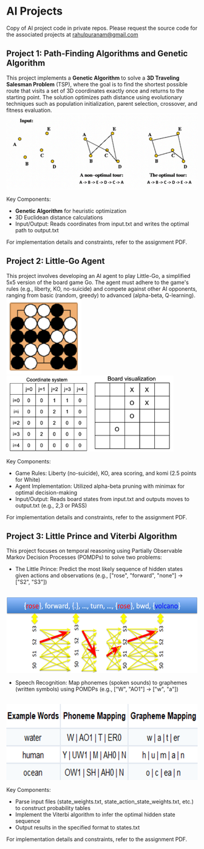 # AI Projects

Copy of AI project code in private repos.
Please request the source code for the associated projects at rahulpuranam@gmail.com

## Project 1: Path-Finding Algorithms and Genetic Algorithm

This project implements a **Genetic Algorithm** to solve a **3D Traveling Salesman Problem** (TSP), where the goal is to find the shortest possible route that visits a set of 3D coordinates exactly once and returns to the starting point. The solution optimizes path distance using evolutionary techniques such as population initialization, parent selection, crossover, and fitness evaluation.
<br />
<img src="./images/hw1-dist.png" height="200" />
<br />

Key Components:
- **Genetic Algorithm** for heuristic optimization
- 3D Euclidean distance calculations
- Input/Output: Reads coordinates from input.txt and writes the optimal path to output.txt

For implementation details and constraints, refer to the assignment PDF.

## Project 2: Little-Go Agent

This project involves developing an AI agent to play Little-Go, a simplified 5x5 version of the board game Go. The agent must adhere to the game's rules (e.g., liberty, KO, no-suicide) and compete against other AI opponents, ranging from basic (random, greedy) to advanced (alpha-beta, Q-learning).
<br />
<img src="./images/hw2-little.png" height="200" />
<img src="./images/hw2-board.png" height="200" />
<br />

Key Components:
- Game Rules: Liberty (no-suicide), KO, area scoring, and komi (2.5 points for White)
- Agent Implementation: Utilized alpha-beta pruning with minimax for optimal decision-making
- Input/Output: Reads board states from input.txt and outputs moves to output.txt (e.g., 2,3 or PASS)

For implementation details and constraints, refer to the assignment PDF.

## Project 3: Little Prince and Viterbi Algorithm

This project focuses on temporal reasoning using Partially Observable Markov Decision Processes (POMDPs) to solve two problems:

- The Little Prince: Predict the most likely sequence of hidden states given actions and observations (e.g., ["rose", "forward", "none"] → ["S2", "S3"])
<br />
<img src="./images/hw3-lp.png" height="200" />
<br />

- Speech Recognition: Map phonemes (spoken sounds) to graphemes (written symbols) using POMDPs (e.g., ["W", "AO1"] → ["w", "a"])
<br />
<img src="./images/hw3-map.png" height="200" />
<br />

Key Components:
- Parse input files (state_weights.txt, state_action_state_weights.txt, etc.) to construct probability tables
- Implement the Viterbi algorithm to infer the optimal hidden state sequence
- Output results in the specified format to states.txt

For implementation details and constraints, refer to the assignment PDF.